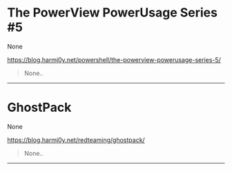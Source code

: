 # The PowerView PowerUsage Series #5

None

https://blog.harmj0y.net/powershell/the-powerview-powerusage-series-5/
<blockquote>
None..
</blockquote>

---

# GhostPack

None

https://blog.harmj0y.net/redteaming/ghostpack/
<blockquote>
None..
</blockquote>

---

